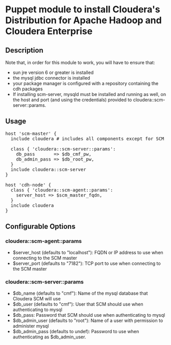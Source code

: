 # Puppet module to install Cloudera's Distribution for Apache Hadoop and Cloudera Enterprise

## Description

Note that, in order for this module to work, you will have to ensure that:

* sun jre version 6 or greater is installed
* the mysql jdbc connector is installed
* your package manager is configured with a repository containing the
  cdh packages
* If installing scm-server, mysqld must be installed and running as
    well, on the host and port (and using the credentials) provided
    to cloudera::scm-server::params.

## Usage

<pre>
host 'scm-master' {
  include cloudera # includes all components except for SCM server

  class { 'cloudera::scm-server::params':
    db_pass       => $db_cmf_pw,
    db_admin_pass => $db_root_pw,
  }
  include cloudera::scm-server
}

host 'cdh-node' {
  class { 'cloudera::scm-agent::params':
    server_host => $scm_master_fqdn,
  }
  include cloudera
}
</pre>

## Configurable Options

### cloudera::scm-agent::params
  * $server\_host (defaults to "localhost"): FQDN or IP address to use when connecting to the SCM master
  * $server\_port (defaults to "7182"): TCP port to use when connecting to the SCM master

### cloudera::scm-server::params
  * $db\_name (defaults to "cmf"): Name of the mysql database that Cloudera SCM will use
  * $db\_user (defaults to "cmf"): User that SCM should use when authenticating to mysql
  * $db\_pass: Password that SCM should use when authenticating to mysql
  * $db\_admin\_user (defaults to "root"): Name of a user with permission to administer mysql
  * $db\_admin\_pass (defaults to undef): Password to use when authenticating as $db\_admin\_user.
